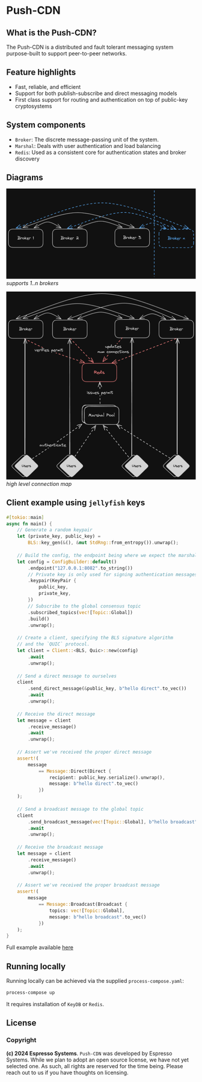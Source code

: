 # Push-CDN

## What is the Push-CDN?
The Push-CDN is a distributed and fault tolerant messaging system purpose-built to support peer-to-peer networks.

## Feature highlights
- Fast, reliable, and efficient
- Support for both publish-subscribe and direct messaging models
- First class support for routing and authentication on top of public-key cryptosystems

## System components
- `Broker`: The discrete message-passing unit of the system.
- `Marshal`: Deals with user authentication and load balancing
- `Redis`: Used as a consistent core for authentication states and broker discovery 

## Diagrams
![supports 1..n brokers](https://github.com/EspressoSystems/push-cdn/blob/master/diagrams/nbrokers.png?raw=true)
*supports 1..n brokers*

![high level connection map](https://github.com/EspressoSystems/push-cdn/blob/master/diagrams/high-level-connections.png?raw=true)
*high level connection map*

## Client example using `jellyfish` keys
```rust
#[tokio::main]
async fn main() {
    // Generate a random keypair
    let (private_key, public_key) =
        BLS::key_gen(&(), &mut StdRng::from_entropy()).unwrap();

    // Build the config, the endpoint being where we expect the marshal to be
    let config = ConfigBuilder::default()
        .endpoint("127.0.0.1:8082".to_string())
        // Private key is only used for signing authentication messages
        .keypair(KeyPair {
            public_key,
            private_key,
        })
        // Subscribe to the global consensus topic
        .subscribed_topics(vec![Topic::Global])
        .build()
        .unwrap();

    // Create a client, specifying the BLS signature algorithm
    // and the `QUIC` protocol.
    let client = Client::<BLS, Quic>::new(config)
        .await
        .unwrap();

    // Send a direct message to ourselves
    client
        .send_direct_message(&public_key, b"hello direct".to_vec())
        .await
        .unwrap();

    // Receive the direct message
    let message = client
        .receive_message()
        .await
        .unwrap();

    // Assert we've received the proper direct message
    assert!(
        message
            == Message::Direct(Direct {
                recipient: public_key.serialize().unwrap(),
                message: b"hello direct".to_vec()
            })
    );

    // Send a broadcast message to the global topic
    client
        .send_broadcast_message(vec![Topic::Global], b"hello broadcast".to_vec())
        .await
        .unwrap();

    // Receive the broadcast message
    let message = client
        .receive_message()
        .await
        .unwrap();

    // Assert we've received the proper broadcast message
    assert!(
        message
            == Message::Broadcast(Broadcast {
                topics: vec![Topic::Global],
                message: b"hello broadcast".to_vec()
            })
    );
}
```
Full example available [here](./cdn-client/src/main.rs)

## Running locally
Running locally can be achieved via the supplied `process-compose.yaml`:
```bash
process-compose up
```

It requires installation of `KeyDB` or `Redis`.

## License
### Copyright
**(c) 2024 Espresso Systems**.
`Push-CDN` was developed by Espresso Systems. While we plan to adopt an open source license, we have not yet selected one. As such, all rights are reserved for the time being. Please reach out to us if you have thoughts on licensing.
